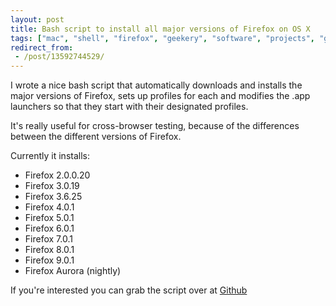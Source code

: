 ```yaml
---
layout: post
title: Bash script to install all major versions of Firefox on OS X
tags: ["mac", "shell", "firefox", "geekery", "software", "projects", "github", "blog", "downloads"]
redirect_from:
 - /post/13592744529/
---
```


I wrote a nice bash script that automatically downloads and installs the major versions of Firefox, sets up profiles for each and modifies the .app launchers so that they start with their designated profiles.

<!-- more -->

It's really useful for cross-browser testing, because of the differences between the different versions of Firefox.

Currently it installs:

- Firefox 2.0.0.20
- Firefox 3.0.19
- Firefox 3.6.25
- Firefox 4.0.1
- Firefox 5.0.1
- Firefox 6.0.1
- Firefox 7.0.1
- Firefox 8.0.1
- Firefox 9.0.1
- Firefox Aurora (nightly)

If you're interested you can grab the script over at [Github](https://github.com/omgmog/install-all-firefox)
